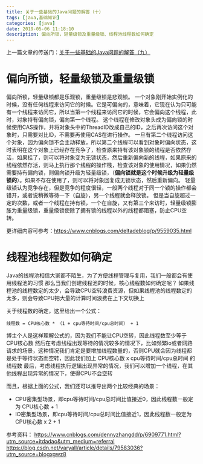```yaml
---
title: 关于一些基础的Java问题的解答（十）
tags: [java,基础知识]
categories: [java]
date: 2019-05-06 11:18:10
description: 偏向所锁，轻量级锁及重量级锁、线程池线程数如何确定
---
```

上一篇文章的传送门：[关于一些基础的Java问题的解答（九）](/2017/08/10/关于一些基础的Java问题的解答（九）/)

# 偏向所锁，轻量级锁及重量级锁

偏向所锁，轻量级锁都是乐观锁，重量级锁是悲观锁。
一个对象刚开始实例化的时候，没有任何线程来访问它的时候。它是可偏向的，意味着，它现在认为只可能有一个线程来访问它，所以当第一个线程来访问它的时候，它会偏向这个线程，此时，对象持有偏向锁，偏向第一个线程。
这个线程在修改对象头成为偏向锁的时候使用CAS操作，并将对象头中的ThreadID改成自己的ID，之后再次访问这个对象时，只需要对比ID，不需要再使用CAS在进行操作。
一旦有第二个线程访问这个对象，因为偏向锁不会主动释放，所以第二个线程可以看到对象时偏向状态，这时表明在这个对象上已经存在竞争了，检查原来持有该对象锁的线程是否依然存活，如果挂了，则可以将对象变为无锁状态，然后重新偏向新的线程，如果原来的线程依然存活，则马上执行那个线程的操作栈，检查该对象的使用情况，如果仍然需要持有偏向锁，则偏向锁升级为轻量级锁，（**偏向锁就是这个时候升级为轻量级锁的**）。如果不存在使用了，则可以将对象回复成无锁状态，然后重新偏向。
轻量级锁认为竞争存在，但是竞争的程度很轻，一般两个线程对于同一个锁的操作都会错开，或者说稍微等待一下（自旋），另一个线程就会释放锁。
但是当自旋超过一定的次数，或者一个线程在持有锁，一个在自旋，又有第三个来访时，轻量级锁膨胀为重量级锁，重量级锁使除了拥有锁的线程以外的线程都阻塞，防止CPU空转。

更详细内容可参考：https://www.cnblogs.com/deltadeblog/p/9559035.html

# 线程池线程数如何确定

Java的线程池相信大家都不陌生，为了方便线程管理与复用，我们一般都会有使用线程池的习惯
那么当我们创建线程池的时候，核心线程数如何确定呢？
如果线程池的线程数定的太少，会导致CPU空转浪费资源，但如果线程池的线程数定的太多，则会导致CPU把大量的计算时间浪费在上下文切换上

关于线程数的确定，这里给出一个公式：
```
线程数 = CPU核心数 * （1 + cpu等待时间/cpu总时间） + 1
```

博主个人是这样理解公式的，因为我们不能让CPU空转，因此线程数至少等于CPU核心数
然后在考虑线程出现等待的情况较多的情况下，比如频繁io或者网路请求的场景，这种情况我们肯定是要增加线程数量的，否则CPU就会因为线程都是处于等待状态而空转，因此我们加上 CPU核心数 x cpu等待时间/cpu总时间 的线程数
最后，考虑线程执行逻辑出现异常的情况，我们可以增加一个线程，在其他线程出现异常的情况下，使得CPU不会空转

而且，根据上面的公式，我们还可以推导出两个比较经典的场景：
- CPU密集型场景，即cpu等待时间/cpu总时间比值接近0，因此线程数一般定为 CPU核心数 + 1
- IO密集型场景，即cpu等待时间/cpu总时间比值接近1，因此线程数一般定为 CPU核心数 x 2 + 1

参考资料：
https://www.cnblogs.com/dennyzhangdd/p/6909771.html?utm_source=itdadao&utm_medium=referral
https://blog.csdn.net/varyall/article/details/79583036?utm_source=blogxgwz8
